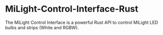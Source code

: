 # MiLight-Control-Interface-Rust
The MiLight Control Interface is a powerful Rust API to control MiLight LED bulbs and strips (White and RGBW).

